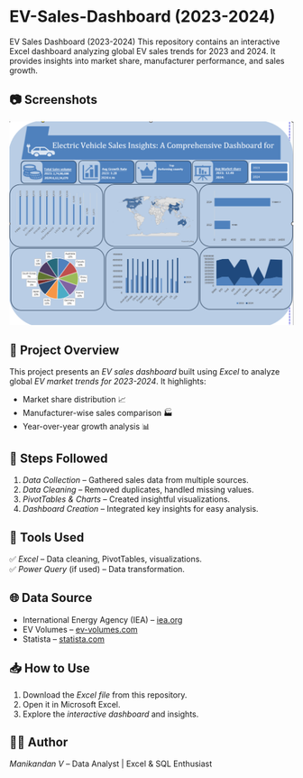 # EV-Sales-Dashboard (2023-2024)
EV Sales Dashboard (2023-2024) This repository contains an interactive Excel dashboard analyzing global EV sales trends for 2023 and 2024. It provides insights into market share, manufacturer performance, and sales growth.
## 📷 Screenshots
![Dashboard](https://github.com/Manikandan-V-26/EV-Sales-Dashboard--2023-2024/blob/main/Screenshot%20Of%20Dashboard.png)

## 📌 Project Overview  
This project presents an *EV sales dashboard* built using *Excel* to analyze global *EV market trends for 2023-2024*. It highlights:  
- Market share distribution 📈  
- Manufacturer-wise sales comparison 🏭  
- Year-over-year growth analysis 📊  

## 📂 Steps Followed  
1. *Data Collection* – Gathered sales data from multiple sources.  
2. *Data Cleaning* – Removed duplicates, handled missing values.  
3. *PivotTables & Charts* – Created insightful visualizations.  
4. *Dashboard Creation* – Integrated key insights for easy analysis.  

## 🔧 Tools Used  
✅ *Excel* – Data cleaning, PivotTables, visualizations.  
✅ *Power Query* (if used) – Data transformation.  

## 🌐 Data Source  
- International Energy Agency (IEA) – [iea.org](https://www.iea.org/)  
- EV Volumes – [ev-volumes.com](https://www.ev-volumes.com/)  
- Statista – [statista.com](https://www.statista.com/)  

## 📥 How to Use  
1. Download the *Excel file* from this repository.  
2. Open it in Microsoft Excel.  
3. Explore the *interactive dashboard* and insights.  

## 👨‍💻 Author  
*Manikandan V* – Data Analyst | Excel & SQL Enthusiast   
